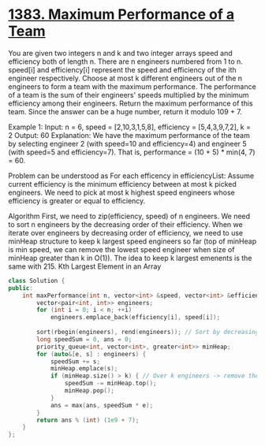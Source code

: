  # [1383. Maximum Performance of a Team](https://leetcode.com/problems/maximum-performance-of-a-team/)

You are given two integers n and k and two integer arrays speed and efficiency both of length n. There are n engineers numbered from 1 to n. speed[i] and efficiency[i] represent the speed and efficiency of the ith engineer respectively.
Choose at most k different engineers out of the n engineers to form a team with the maximum performance.
The performance of a team is the sum of their engineers' speeds multiplied by the minimum efficiency among their engineers.
Return the maximum performance of this team. Since the answer can be a huge number, return it modulo 109 + 7.

Example 1:
Input: n = 6, speed = [2,10,3,1,5,8], efficiency = [5,4,3,9,7,2], k = 2
Output: 60
Explanation: 
We have the maximum performance of the team by selecting engineer 2 (with speed=10 and efficiency=4) and engineer 5 (with speed=5 and efficiency=7). That is, performance = (10 + 5) * min(4, 7) = 60.

Problem can be understood as
For each efficency in efficiencyList:
Assume current efficiency is the minimum efficiency between at most k picked engineers.
We need to pick at most k highest speed engineers whose efficiency is greater or equal to efficiency.

Algorithm
First, we need to zip(efficiency, speed) of n engineers.
We need to sort n engineers by the decreasing order of their efficiency.
When we iterate over engineers by decreasing order of efficiency, we need to use minHeap structure to keep k largest speed engineers so far (top of minHeap is min speed, we can remove the lowest speed engineer when size of minHeap greater than k in O(1)).
The idea to keep k largest emenents is the same with 215. Kth Largest Element in an Array

```C++
class Solution {
public:
    int maxPerformance(int n, vector<int> &speed, vector<int> &efficiency, int k) {
        vector<pair<int, int>> engineers;
        for (int i = 0; i < n; ++i)
            engineers.emplace_back(efficiency[i], speed[i]);
        
        sort(rbegin(engineers), rend(engineers)); // Sort by decreasing order of efficiency
        long speedSum = 0, ans = 0;
        priority_queue<int, vector<int>, greater<int>> minHeap;
        for (auto&[e, s] : engineers) {
            speedSum += s;
            minHeap.emplace(s);
            if (minHeap.size() > k) { // Over k engineers -> remove the lowest speed engineer
                speedSum -= minHeap.top();
                minHeap.pop();
            }
            ans = max(ans, speedSum * e);
        }
        return ans % (int) (1e9 + 7);
    }
};
```